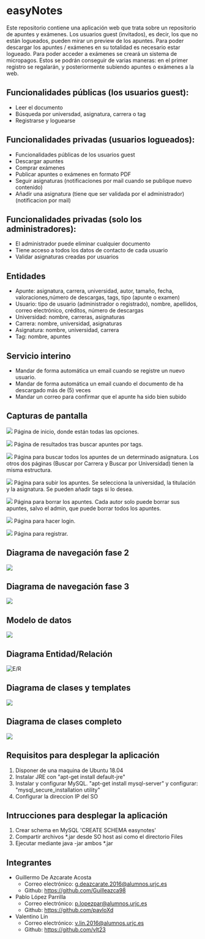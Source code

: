 # easyNotes

 Este repositorio contiene una aplicación web que trata sobre un repositorio de apuntes y exámenes.
 Los usuarios guest (invitados), es decir, los que no están logueados, pueden mirar un preview de los apuntes.
 Para poder descargar los apuntes / exámenes en su totalidad es necesario estar logueado.
 Para poder acceder a exámenes se creará un sistema de micropagos. Estos se podrán conseguir de varias maneras:
 en el primer registro se regalarán, y posteriormente subiendo apuntes o exámenes a la web.

## Funcionalidades públicas (los usuarios guest):
* Leer el documento
* Búsqueda por universdad, asignatura, carrera o tag
* Registrarse y loguearse

## Funcionalidades privadas (usuarios logueados):
* Funcionalidades públicas de los usuarios guest
* Descargar apuntes
* Comprar exámenes
* Publicar apuntes o exámenes en formato PDF
* Seguir asignaturas (notificaciones por mail cuando se publique nuevo contenido)
* Añadir una asignatura (tiene que ser validada por el administrador)(notificacion por mail)

## Funcionalidades privadas (solo los administradores):
* El administrador puede eliminar cualquier documento
* Tiene acceso a todos los datos de contacto de cada usuario
* Validar asignaturas creadas por usuarios

## Entidades
* Apunte: asignatura, carrera, universidad, autor, tamaño, fecha,  valoraciones,número de descargas, tags, tipo (apunte o examen)
* Usuario: tipo de usuario (administrador o registrado), nombre, apellidos, correo electrónico, créditos,
número de descargas
* Universidad: nombre, carreras, asignaturas
* Carrera: nombre, universidad, asignaturas
* Asignatura: nombre, universidad, carrera
* Tag: nombre, apuntes

## Servicio interino
* Mandar de forma automática un email cuando se registre un nuevo usuario. 
* Mandar de forma automática un email cuando el documento de ha descargado más de (5) veces
* Mandar un correo para confirmar que el apunte ha sido bien subido

## Capturas de pantalla
![](resREADME/pag_inicio.png)
Página de inicio, donde están todas las opciones.

![](resREADME/pag_busqueda_resultado.png)
Página de resultados tras buscar apuntes por tags.

![](resREADME/pag_buscar_por_asignatura.png)
Página para buscar todos los apuntes de un determinado asignatura.
Los otros dos páginas (Buscar por Carrera y Buscar por Universidad) tienen la misma estructura.

![](resREADME/pag_subir_apunte.png)
Página para subir los apuntes. Se selecciona la universidad, la titulación y la asignatura.
Se pueden añadir tags si lo desea.

![](resREADME/pag_borrar_apuntes.png)
Página para borrar los apuntes. Cada autor solo puede borrar sus apuntes,
salvo el admin, que puede borrar todos los apuntes.

![](resREADME/pag_login.png)
Página para hacer login.

![](resREADME/pag_registrar.png)
Página para registrar.

## Diagrama de navegación fase 2
![](resREADME/diagrama_navegacion_fase2.png)

## Diagrama de navegación fase 3
![](resREADME/diagrama_navegacion_fase3.png)

## Modelo de datos
![](resREADME/modeloDatos.png)

## Diagrama Entidad/Relación
![E/R](resREADME/diagramaER.png)

## Diagrama de clases y templates
![](resREADME/diagramaclasesPablo.png)


## Diagrama de clases completo
![](resREADME/diagramaClases.png)


## Requisitos para desplegar la aplicación
1. Disponer de una maquina de Ubuntu 18.04
2. Instalar JRE con "apt-get install default-jre"
3. Instalar y configurar MySQL. "apt-get install mysql-server" y configurar: "mysql_secure_installation utility"
4. Configurar la direccion IP del SO

## Intrucciones para desplegar la aplicación
1. Crear schema en MySQL 'CREATE SCHEMA easynotes'
2. Compartir archivos *.jar desde SO host asi como el directorio Files
3. Ejecutar mediante java -jar ambos *.jar


## Integrantes
* Guillermo De Azcarate Acosta
    * Correo electrónico: g.deazcarate.2016@alumnos.urjc.es
    * Github: https://github.com/Guilleazca98
* Pablo López Parrilla
    * Correo electrónico: p.lopezpar@alumnos.urjc.es
    * Github: https://github.com/pavloXd
* Valentino Lin
    * Correo electrónico: v.lin.2016@alumnos.urjc.es
    * Github: https://github.com/vlt23
